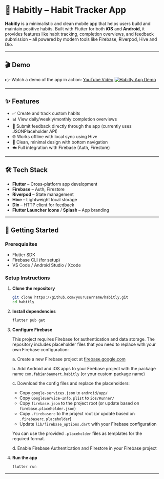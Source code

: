 # 📱 Habitly – Habit Tracker App

**Habitly** is a minimalistic and clean mobile app that helps users build and maintain positive habits. Built with Flutter for both **iOS** and **Android**, it provides features like habit tracking, completion overviews, and feedback submission – all powered by modern tools like Firebase, Riverpod, Hive and Dio.

---

## 🎬 Demo

👉 Watch a demo of the app in action: [YouTube Video](https://www.youtube.com/watch?v=9Bt1FFMwBes)
[![Habitly App Demo](https://img.youtube.com/vi/9Bt1FFMwBes/0.jpg)](https://www.youtube.com/watch?v=9Bt1FFMwBes)

---

## ✨ Features

- ✅ Create and track custom habits
- 📊 View daily/weekly/monthly completion overviews
- 📝 Submit feedback directly through the app (currently uses JSONPlaceholder API)
- 🌐 Works offline with local sync using Hive
- 🎯 Clean, minimal design with bottom navigation
- ☁️ Full integration with Firebase (Auth, Firestore)

---

## 🛠️ Tech Stack

- **Flutter** – Cross-platform app development
- **Firebase** – Auth, Firestore
- **Riverpod** – State management
- **Hive** – Lightweight local storage
- **Dio** – HTTP client for feedback
- **Flutter Launcher Icons** / **Splash** – App branding

---

## 🚀 Getting Started

### Prerequisites

- Flutter SDK
- Firebase CLI (for setup)
- VS Code / Android Studio / Xcode

### Setup Instructions

1. **Clone the repository**
   ```bash
   git clone https://github.com/yourusername/habitly.git
   cd habitly
   ```

2. **Install dependencies**
   ```bash
   flutter pub get
   ```

3. **Configure Firebase**
   
   This project requires Firebase for authentication and data storage. The repository includes placeholder files that you need to replace with your own Firebase configuration:
   
   a. Create a new Firebase project at [firebase.google.com](https://firebase.google.com)
   
   b. Add Android and iOS apps to your Firebase project with the package name `com.fabianbaumert.habitly` (or your custom package name)
   
   c. Download the config files and replace the placeholders:
   
   - Copy `google-services.json` to `android/app/`
   - Copy `GoogleService-Info.plist` to `ios/Runner/`
   - Copy `firebase.json` to the project root (or update based on `firebase.placeholder.json`)
   - Copy `.firebaserc` to the project root (or update based on `.firebaserc.placeholder`)
   - Update `lib/firebase_options.dart` with your Firebase configuration
   
   You can use the provided `.placeholder` files as templates for the required format.
   
   d. Enable Firebase Authentication and Firestore in your Firebase project

4. **Run the app**
   ```bash
   flutter run
   ```

---
